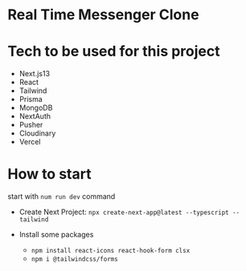 # Real Time Messenger Clone

# Tech to be used for this project

-   Next.js13
-   React
-   Tailwind
-   Prisma
-   MongoDB
-   NextAuth
-   Pusher
-   Cloudinary
-   Vercel

# How to start

start with `num run dev` command

-   Create Next Project: `npx create-next-app@latest --typescript --tailwind`
-   Install some packages

    -   `npm install react-icons react-hook-form clsx`
    -   `npm i @tailwindcss/forms `
